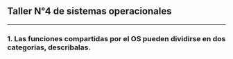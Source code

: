 ## Taller N°4 de sistemas operacionales

----------------------------------------

### 1. Las funciones compartidas por el OS pueden dividirse en dos categorias, describalas.
